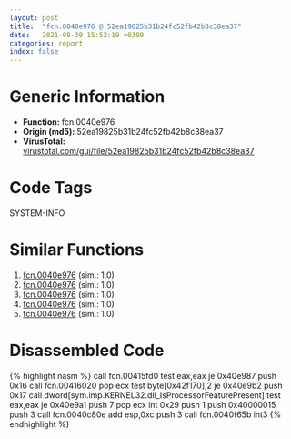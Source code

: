 ```yaml
---
layout: post
title:  "fcn.0040e976 @ 52ea19825b31b24fc52fb42b8c38ea37"
date:   2021-08-30 15:52:19 +0300
categories: report
index: false
---
```


# Generic Information
- **Function:** fcn.0040e976
- **Origin (md5):** 52ea19825b31b24fc52fb42b8c38ea37
- **VirusTotal:** [virustotal.com/gui/file/52ea19825b31b24fc52fb42b8c38ea37][virustotal_ref]

# Code Tags
<span class="tag" id="SYSTEM-INFO">SYSTEM-INFO</span>


# Similar Functions

1. [fcn.0040e976][similar_1_ref] (sim.: 1.0)
2. [fcn.0040e976][similar_2_ref] (sim.: 1.0)
3. [fcn.0040e976][similar_3_ref] (sim.: 1.0)
4. [fcn.0040e976][similar_4_ref] (sim.: 1.0)
5. [fcn.0040e976][similar_5_ref] (sim.: 1.0)


# Disassembled Code

{% highlight nasm %}
call fcn.00415fd0
test eax,eax
je 0x40e987
push 0x16
call fcn.00416020
pop ecx
test byte[0x42f170],2
je 0x40e9b2
push 0x17
call dword[sym.imp.KERNEL32.dll_IsProcessorFeaturePresent]
test eax,eax
je 0x40e9a1
push 7
pop ecx
int 0x29
push 1
push 0x40000015
push 3
call fcn.0040c80e
add esp,0xc
push 3
call fcn.0040f65b
int3 
{% endhighlight %}


[similar_1_ref]: /report/fcn.0040e976@c306da4f141a92c569dc12829e8ed848
[similar_2_ref]: /report/fcn.0040e976@8cf34c97b8222fae425942250641fcfd
[similar_3_ref]: /report/fcn.0040e976@14618ef6ca36984f994ab39b0c0ac7d8
[similar_4_ref]: /report/fcn.0040e976@c580a609eb25f8d013062497944743a2
[similar_5_ref]: /report/fcn.0040e976@c0fbfc4cef1ecede556cacbbe4d7ee86
[virustotal_ref]: https://www.virustotal.com/gui/file/52ea19825b31b24fc52fb42b8c38ea37
